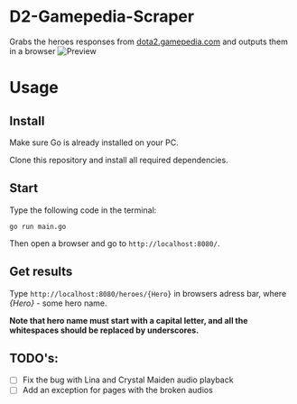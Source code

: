 # D2-Gamepedia-Scraper
Grabs the heroes responses from [dota2.gamepedia.com](https://dota2.gamepedia.com) and outputs them in a browser
![Preview](https://i.imgur.com/Hl6dKc7.png)
# Usage
## Install
Make sure Go is already installed on your PC.

Clone this repository and install all required dependencies.

## Start 
Type the following code in the terminal:
```
go run main.go
```

Then open a browser and go to `http://localhost:8080/`.

## Get results
Type `http://localhost:8080/heroes/{Hero}` in browsers adress bar, where *{Hero}* - some hero name. 

**Note that hero name must start with a capital letter, and all the whitespaces should be replaced by underscores.**

## TODO's:
- [ ] Fix the bug with Lina and Crystal Maiden audio playback
- [ ] Add an exception for pages with the broken audios
